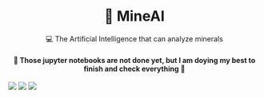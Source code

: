 <h1 align="center">
    <a>💎 MineAI</a>
</h1>
<p align="center">💻 The Artificial Intelligence that can analyze minerals </p>

<h4 align="center"> 
	🚧  Those jupyter notebooks are not done yet, but I am doying my best to finish and check everything  🚧
</h4>
<img src="http://ForTheBadge.com/images/badges/made-with-python.svg"/>
<img src="https://img.shields.io/badge/Made%20with-Jupyter-orange?style=for-the-badge&logo=Jupyter"/>
<img src="https://img.shields.io/badge/Maintained%3F-yes-green.svg"/>


